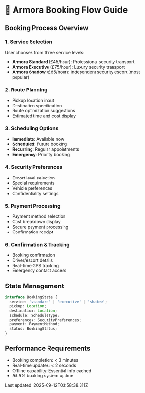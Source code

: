 # 🚗 Armora Booking Flow Guide

## Booking Process Overview

### 1. Service Selection
User chooses from three service levels:
- **Armora Standard** (£45/hour): Professional security transport
- **Armora Executive** (£75/hour): Luxury security transport  
- **Armora Shadow** (£65/hour): Independent security escort (most popular)

### 2. Route Planning
- Pickup location input
- Destination specification
- Route optimization suggestions
- Estimated time and cost display

### 3. Scheduling Options
- **Immediate**: Available now
- **Scheduled**: Future booking
- **Recurring**: Regular appointments
- **Emergency**: Priority booking

### 4. Security Preferences
- Escort level selection
- Special requirements
- Vehicle preferences
- Confidentiality settings

### 5. Payment Processing
- Payment method selection
- Cost breakdown display
- Secure payment processing
- Confirmation receipt

### 6. Confirmation & Tracking
- Booking confirmation
- Driver/escort details
- Real-time GPS tracking
- Emergency contact access

## State Management

```typescript
interface BookingState {
  service: 'standard' | 'executive' | 'shadow';
  pickup: Location;
  destination: Location;
  schedule: ScheduleType;
  preferences: SecurityPreferences;
  payment: PaymentMethod;
  status: BookingStatus;
}
```

## Performance Requirements
- Booking completion: < 3 minutes
- Real-time updates: < 2 seconds
- Offline capability: Essential info cached
- 99.9% booking system uptime

Last updated: 2025-09-12T03:58:38.311Z
